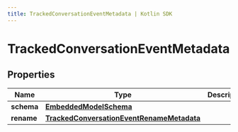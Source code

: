 ```yaml
---
title: TrackedConversationEventMetadata | Kotlin SDK
---
```




# TrackedConversationEventMetadata

## Properties
Name | Type | Description | Notes
------------ | ------------- | ------------- | -------------
**schema** | [**EmbeddedModelSchema**](EmbeddedModelSchema) |  |  [optional]
**rename** | [**TrackedConversationEventRenameMetadata**](TrackedConversationEventRenameMetadata) |  |  [optional]




